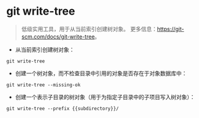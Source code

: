 # git write-tree

> 低级实用工具，用于从当前索引创建树对象。
> 更多信息：<https://git-scm.com/docs/git-write-tree>。

- 从当前索引创建树对象：

`git write-tree`

- 创建一个树对象，而不检查目录中引用的对象是否存在于对象数据库中：

`git write-tree --missing-ok`

- 创建一个表示子目录的树对象（用于为指定子目录中的子项目写入树对象）：

`git write-tree --prefix {{subdirectory}}/`